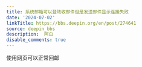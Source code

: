 ```yaml
---
title: 系统邮箱可以登陆收邮件但是发送邮件显示连接失败
date: '2024-07-02'
linkTitle: https://bbs.deepin.org/en/post/274641
source: deepin_bbs
description:  阿白 
disable_comments: true
---
```

使用网页可以正常回邮
